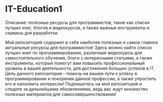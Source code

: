 # IT-Education1
Описание: полезные ресурсы для программистов, такие как списки лучших книг, блогов и видеокурсов, а также важные инструменты и сервисы для разработки.

Мой репозиторий содержит в себе наиболее полезные и самое главное актуальные ресурсы для программистов! Здесь можно найти список лучших книг по программированию, различные видеокурсы для самостоятельного обучения, блоги с интересными статьями, а также инструменты, которые помогут вам повысить профессиональный уровень в вашей деятельности, для достижения больших успехов в IT. Цель данного репозитория - помочь на вашем пути к успеху в программировании и покорении данной профессии, а также упростить его и наполнить интересом! Подпишитесь на мой репозиторий и следите за дальнейшими обновлениями, ведь вас ждут множество полезных материалов для самосовершенствования!
